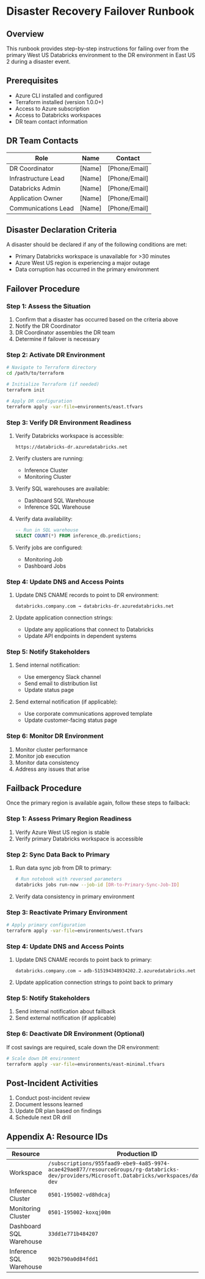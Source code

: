 # Disaster Recovery Failover Runbook

## Overview
This runbook provides step-by-step instructions for failing over from the primary West US Databricks environment to the DR environment in East US 2 during a disaster event.

## Prerequisites
- Azure CLI installed and configured
- Terraform installed (version 1.0.0+)
- Access to Azure subscription
- Access to Databricks workspaces
- DR team contact information

## DR Team Contacts

| Role | Name | Contact |
|------|------|---------|
| DR Coordinator | [Name] | [Phone/Email] |
| Infrastructure Lead | [Name] | [Phone/Email] |
| Databricks Admin | [Name] | [Phone/Email] |
| Application Owner | [Name] | [Phone/Email] |
| Communications Lead | [Name] | [Phone/Email] |

## Disaster Declaration Criteria
A disaster should be declared if any of the following conditions are met:
- Primary Databricks workspace is unavailable for >30 minutes
- Azure West US region is experiencing a major outage
- Data corruption has occurred in the primary environment

## Failover Procedure

### Step 1: Assess the Situation
1. Confirm that a disaster has occurred based on the criteria above
2. Notify the DR Coordinator
3. DR Coordinator assembles the DR team
4. Determine if failover is necessary

### Step 2: Activate DR Environment

```bash
# Navigate to Terraform directory
cd /path/to/terraform

# Initialize Terraform (if needed)
terraform init

# Apply DR configuration
terraform apply -var-file=environments/east.tfvars
```

### Step 3: Verify DR Environment Readiness

1. Verify Databricks workspace is accessible:
   ```
   https://databricks-dr.azuredatabricks.net
   ```

2. Verify clusters are running:
   - Inference Cluster
   - Monitoring Cluster

3. Verify SQL warehouses are available:
   - Dashboard SQL Warehouse
   - Inference SQL Warehouse

4. Verify data availability:
   ```sql
   -- Run in SQL warehouse
   SELECT COUNT(*) FROM inference_db.predictions;
   ```

5. Verify jobs are configured:
   - Monitoring Job
   - Dashboard Jobs

### Step 4: Update DNS and Access Points

1. Update DNS CNAME records to point to DR environment:
   ```
   databricks.company.com → databricks-dr.azuredatabricks.net
   ```

2. Update application connection strings:
   - Update any applications that connect to Databricks
   - Update API endpoints in dependent systems

### Step 5: Notify Stakeholders

1. Send internal notification:
   - Use emergency Slack channel
   - Send email to distribution list
   - Update status page

2. Send external notification (if applicable):
   - Use corporate communications approved template
   - Update customer-facing status page

### Step 6: Monitor DR Environment

1. Monitor cluster performance
2. Monitor job execution
3. Monitor data consistency
4. Address any issues that arise

## Failback Procedure

Once the primary region is available again, follow these steps to failback:

### Step 1: Assess Primary Region Readiness
1. Verify Azure West US region is stable
2. Verify primary Databricks workspace is accessible

### Step 2: Sync Data Back to Primary
1. Run data sync job from DR to primary:
   ```bash
   # Run notebook with reversed parameters
   databricks jobs run-now --job-id [DR-to-Primary-Sync-Job-ID]
   ```

2. Verify data consistency in primary environment

### Step 3: Reactivate Primary Environment
```bash
# Apply primary configuration
terraform apply -var-file=environments/west.tfvars
```

### Step 4: Update DNS and Access Points
1. Update DNS CNAME records to point back to primary:
   ```
   databricks.company.com → adb-515194348934202.2.azuredatabricks.net
   ```

2. Update application connection strings to point back to primary

### Step 5: Notify Stakeholders
1. Send internal notification about failback
2. Send external notification (if applicable)

### Step 6: Deactivate DR Environment (Optional)
If cost savings are required, scale down the DR environment:
```bash
# Scale down DR environment
terraform apply -var-file=environments/east-minimal.tfvars
```

## Post-Incident Activities

1. Conduct post-incident review
2. Document lessons learned
3. Update DR plan based on findings
4. Schedule next DR drill

## Appendix A: Resource IDs

| Resource | Production ID | DR ID |
|----------|--------------|-------|
| Workspace | `/subscriptions/955faad9-ebe9-4a85-9974-acae429ae877/resourceGroups/rg-databricks-dev/providers/Microsoft.Databricks/workspaces/databricks-dev` | `/subscriptions/955faad9-ebe9-4a85-9974-acae429ae877/resourceGroups/rg-databricks-dr/providers/Microsoft.Databricks/workspaces/databricks-dr` |
| Inference Cluster | `0501-195002-vd8hdcaj` | [To be created] |
| Monitoring Cluster | `0501-195002-koxqj00m` | [To be created] |
| Dashboard SQL Warehouse | `33dd1e771b484207` | [To be created] |
| Inference SQL Warehouse | `902b790a0d84fdd1` | [To be created] |